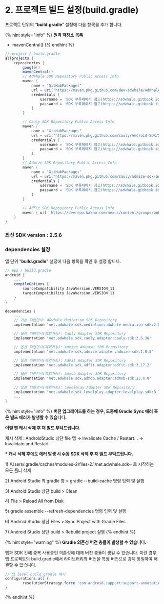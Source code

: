 # 2. 프로젝트 빌드 설정(build.gradle)

프로젝트 단위의 "**build.gradle**" 설정에 다음 항목을 추가 합니다.

{% hint style="info" %}
**원격 저장소 목록**

* mavenCentral()
{% endhint %}

```gradle
// project / build.gradle
allprojects {
    repositories {
        google()
        mavenCentral()
        // AdWhale SDK Repository Public Access Info
        maven {
            name = "GitHubPackages"
            url = uri("https://maven.pkg.github.com/dev-adwhale/AdWhaleAndroid/SDK")
            credentials {
                username = 'SDK 부록페이지 참고(https://adwhale.gitbook.io/sdk-android-appendix)'
                password = 'SDK 부록페이지 참고(https://adwhale.gitbook.io/sdk-android-appendix)'
            }
        }

        // Cauly SDK Repository Public Access Info
        maven {
            name = "GitHubPackages"
            url = uri("https://maven.pkg.github.com/cauly/Android-SDK/SDK")
            credentials {
                username = 'SDK 부록페이지 참고(https://adwhale.gitbook.io/sdk-android-appendix)'
                password = 'SDK 부록페이지 참고(https://adwhale.gitbook.io/sdk-android-appendix)'
            }
        }
        // Admize SDK Repository Public Access Info
        maven {
            name = "GitHubPackages"
            url = uri("https://maven.pkg.github.com/cauly/admize-sdk-android/SDK")
            credentials {
                username = 'SDK 부록페이지 참고(https://adwhale.gitbook.io/sdk-android-appendix)'
                password = 'SDK 부록페이지 참고(https://adwhale.gitbook.io/sdk-android-appendix)'
            }
        }

        // AdFit SDK Repository Public Access Info
        maven { url 'https://devrepo.kakao.com/nexus/content/groups/public/' }
    }
}
```

### 최신 SDK version : 2.5.6

### dependencies 설정

앱 단위 "**build.gradle**" 설정에 다음 항목을 확인 후 설정 합니다.&#x20;

```gradle
// app / build.gradle
android {
    ...
    compileOptions {
        sourceCompatibility JavaVersion.VERSION_11
        targetCompatibility JavaVersion.VERSION_11
    }
}

dependencies {
    ...
    // 기본 디펜던시: ADwhale Mediation SDK Repository
    implementation 'net.adwhale.sdk.mediation:adwhale-mediation-sdk:2.5.6'

    // 옵션 디펜던시(제외가능): Cauly Adapter SDK Repository
    implementation 'net.adwhale.sdk.cauly.adapter:cauly-sdk:3.5.36'

    // 옵션 디펜던시(제외가능): Admize Adapter SDK Repository
    implementation 'net.adwhale.sdk.admize.adapter:admize-sdk:1.0.5'

    // 옵션 디펜던시(제외가능): AdFit Adapter SDK Repository
    implementation 'net.adwhale.sdk.adfit.adapter:adfit-sdk:3.17.2'

    // 옵션 디펜던시(제외가능): Admob Adapter SDK Repository
    implementation 'net.adwhale.sdk.admob.adapter:admob-sdk:23.6.0'
    
    // 옵션 디펜던시(제외가능): Levelplay Adapter SDK Repository
    implementation 'net.adwhale.sdk.levelplay.adapter:levelplay-sdk:8.7.0'    
    ...    
}


```

{% hint style="info" %}
**버전 업그레이드를 하는 경우, 도중에 Gradle Sync 에러 혹은 빌드 에러가 발생할 수 있습니다.**

**이럴 땐 캐시 삭제 후 재 빌드 부탁드립니다.**

캐시 삭제 : AndroidStudio 상단 file 탭 → Invalidate Cache / Restart... → Invalidate and Restart

&#x20;

**\* 캐시 삭제 후에도 에러 발생 시 수동 SDK 삭제 후 재 빌드 부탁드립니다.**&#x20;

1\) /Users/.gradle/caches/modules-2/files-2.1/net.adwhale.sdk\~ 로 시작하는 모든 폴더 삭제

2\) Android Studio 의 gradle 창 > gradle --build-cache 명령 입력 및 실행&#x20;

3\) Android Studio 상단 build > Clean&#x20;

4\) File > Reload All from Disk

5\) gradle assemble --refresh-dependencies 명령 입력 및 실행&#x20;

6\) Android Studio 상단 Files > Sync Project with Gradle Files&#x20;

7\) Android Studio 상단 build > Rebuild project 실행
{% endhint %}

{% hint style="warning" %}
**Gradle 의존성 버전 충돌이 발생할 수 있습니다.**

앱과 SDK 간에 중복 사용중인 의존성에 대해 버전 충돌이 생길 수 있습니다. 이런 경우, 앱 프로젝트의 build.gradle에서 라이브러리의 버전을 특정 버전으로 강제 통일하여 해결할 수 있습니다.

```gradle
// 앱 level build.gradle 예시
configurations.all {
        resolutionStrategy.force 'com.android.support:support-annotations:23.4.0' // 충돌나는 com.android.support:support-annotations 의존성 버전을 23.4.0 버전으로 강제 통일
}

```
{% endhint %}

